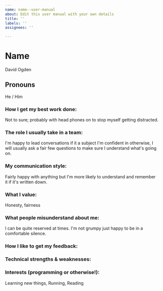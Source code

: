 ```yaml
---
name: name--user-manual
about: Edit this user manual with your own details
title: ''
labels: ''
assignees: ''

---
```


# Name
David Ogden
## Pronouns
He / Him
### How I get my best work done:
Not to sure; probably with head phones on to stop myself getting distracted. 
### The role I usually take in a team:
I'm happy to lead conversations if it a subject I'm confident in otherwise, I will usually ask a fair few questions to make sure I understand what's going on. 
### My communication style:
Fairly happy with anything but I'm more likely to understand and remember it if it's written down. 
### What I value:
Honesty, fairness 
### What people misunderstand about me:
I can be quite reserved at times. I'm not grumpy just happy to be in a comfortable silence. 
### How I like to get my feedback:

### Technical strengths & weaknesses:

### Interests (programming or otherwise!):
Learning new things, Running, Reading 